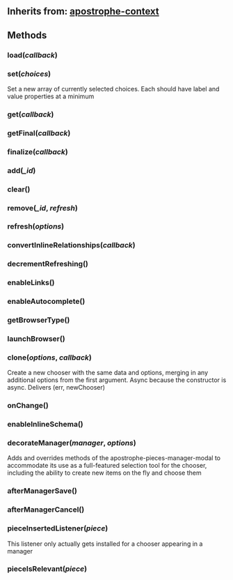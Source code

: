 ## Inherits from: [apostrophe-context](../apostrophe-utils/browser-apostrophe-context.html)

## Methods
### load(*callback*)

### set(*choices*)
Set a new array of currently selected choices. Each should have
label and value properties at a minimum
### get(*callback*)

### getFinal(*callback*)

### finalize(*callback*)

### add(*_id*)

### clear()

### remove(*_id*, *refresh*)

### refresh(*options*)

### convertInlineRelationships(*callback*)

### decrementRefreshing()

### enableLinks()

### enableAutocomplete()

### getBrowserType()

### launchBrowser()

### clone(*options*, *callback*)
Create a new chooser with the same data and options, merging in any
additional options from the first argument. Async because
the constructor is async. Delivers (err, newChooser)
### onChange()

### enableInlineSchema()

### decorateManager(*manager*, *options*)
Adds and overrides methods of the apostrophe-pieces-manager-modal to
accommodate its use as a full-featured selection tool for the chooser,
including the ability to create new items on the fly and choose them
### afterManagerSave()

### afterManagerCancel()

### pieceInsertedListener(*piece*)
This listener only actually gets installed for a chooser appearing in a manager
### pieceIsRelevant(*piece*)

